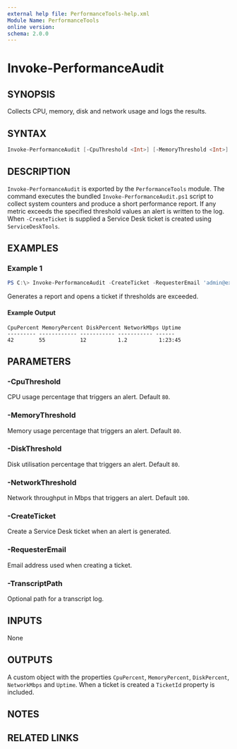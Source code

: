 ```yaml
---
external help file: PerformanceTools-help.xml
Module Name: PerformanceTools
online version:
schema: 2.0.0
---
```


# Invoke-PerformanceAudit

## SYNOPSIS
Collects CPU, memory, disk and network usage and logs the results.

## SYNTAX
```powershell
Invoke-PerformanceAudit [-CpuThreshold <Int>] [-MemoryThreshold <Int>] [-DiskThreshold <Int>] [-NetworkThreshold <Int>] [-CreateTicket] [-RequesterEmail <String>] [-TranscriptPath <String>]
```

## DESCRIPTION
`Invoke-PerformanceAudit` is exported by the `PerformanceTools` module.  The command executes the bundled `Invoke-PerformanceAudit.ps1` script to collect system counters and produce a short performance report. If any metric exceeds the specified threshold values an alert is written to the log. When `-CreateTicket` is supplied a Service Desk ticket is created using `ServiceDeskTools`.

## EXAMPLES
### Example 1
```powershell
PS C:\> Invoke-PerformanceAudit -CreateTicket -RequesterEmail 'admin@example.com'
```
Generates a report and opens a ticket if thresholds are exceeded.

#### Example Output
```text
CpuPercent MemoryPercent DiskPercent NetworkMbps Uptime
--------- ------------ ----------- ----------- ------
42        55           12          1.2          1:23:45
```

## PARAMETERS
### -CpuThreshold
CPU usage percentage that triggers an alert. Default `80`.

### -MemoryThreshold
Memory usage percentage that triggers an alert. Default `80`.

### -DiskThreshold
Disk utilisation percentage that triggers an alert. Default `80`.

### -NetworkThreshold
Network throughput in Mbps that triggers an alert. Default `100`.

### -CreateTicket
Create a Service Desk ticket when an alert is generated.

### -RequesterEmail
Email address used when creating a ticket.

### -TranscriptPath
Optional path for a transcript log.

## INPUTS
None

## OUTPUTS
A custom object with the properties `CpuPercent`, `MemoryPercent`, `DiskPercent`, `NetworkMbps` and `Uptime`. When a ticket is created a `TicketId` property is included.

## NOTES
## RELATED LINKS
